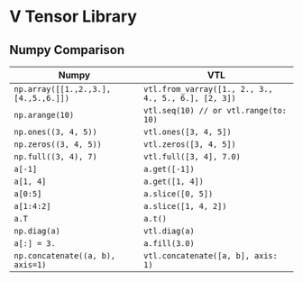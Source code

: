 # V Tensor Library

## Numpy Comparison

| Numpy                                | VTL                                                 |
| ------------------------------------ | --------------------------------------------------- |
| `np.array([[1.,2.,3.], [4.,5.,6.]])` | `vtl.from_varray([1., 2., 3., 4., 5., 6.], [2, 3])` |
| `np.arange(10)`                      | `vtl.seq(10) // or vtl.range(to: 10)`               |
| `np.ones((3, 4, 5))`                 | `vtl.ones([3, 4, 5])`                               |
| `np.zeros((3, 4, 5))`                | `vtl.zeros([3, 4, 5])`                              |
| `np.full((3, 4), 7)`                 | `vtl.full([3, 4], 7.0)`                         |
| `a[-1]`                              | `a.get([-1])`                                       |
| `a[1, 4]`                            | `a.get([1, 4])`                                     |
| `a[0:5]`                             | `a.slice([0, 5])`                                   |
| `a[1:4:2]`                           | `a.slice([1, 4, 2])`                                |
| `a.T`                                | `a.t()`                                             |
| `np.diag(a)`                         | `vtl.diag(a)`                                       |
| `a[:] = 3.`                          | `a.fill(3.0)`                                   |
| `np.concatenate((a, b), axis=1)`     | `vtl.concatenate([a, b], axis: 1)`                  |
